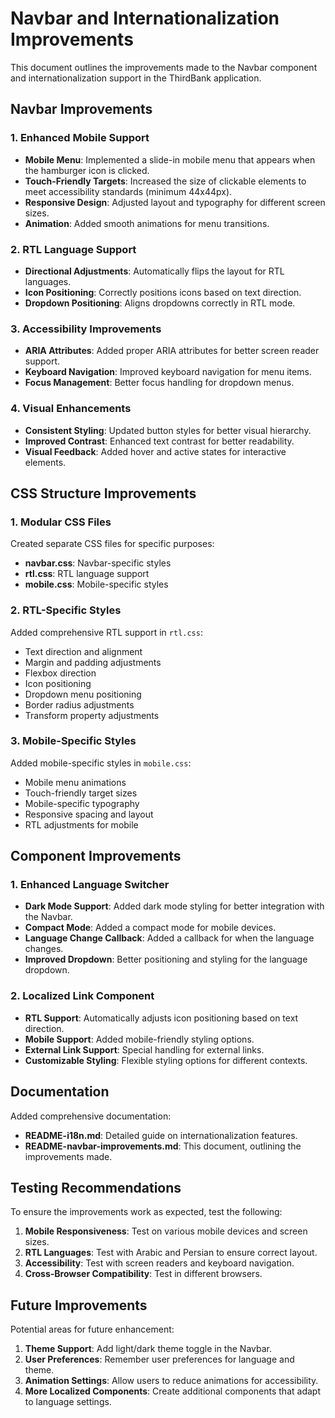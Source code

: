 # Navbar and Internationalization Improvements

This document outlines the improvements made to the Navbar component and internationalization support in the ThirdBank application.

## Navbar Improvements

### 1. Enhanced Mobile Support

- **Mobile Menu**: Implemented a slide-in mobile menu that appears when the hamburger icon is clicked.
- **Touch-Friendly Targets**: Increased the size of clickable elements to meet accessibility standards (minimum 44x44px).
- **Responsive Design**: Adjusted layout and typography for different screen sizes.
- **Animation**: Added smooth animations for menu transitions.

### 2. RTL Language Support

- **Directional Adjustments**: Automatically flips the layout for RTL languages.
- **Icon Positioning**: Correctly positions icons based on text direction.
- **Dropdown Positioning**: Aligns dropdowns correctly in RTL mode.

### 3. Accessibility Improvements

- **ARIA Attributes**: Added proper ARIA attributes for better screen reader support.
- **Keyboard Navigation**: Improved keyboard navigation for menu items.
- **Focus Management**: Better focus handling for dropdown menus.

### 4. Visual Enhancements

- **Consistent Styling**: Updated button styles for better visual hierarchy.
- **Improved Contrast**: Enhanced text contrast for better readability.
- **Visual Feedback**: Added hover and active states for interactive elements.

## CSS Structure Improvements

### 1. Modular CSS Files

Created separate CSS files for specific purposes:

- **navbar.css**: Navbar-specific styles
- **rtl.css**: RTL language support
- **mobile.css**: Mobile-specific styles

### 2. RTL-Specific Styles

Added comprehensive RTL support in `rtl.css`:

- Text direction and alignment
- Margin and padding adjustments
- Flexbox direction
- Icon positioning
- Dropdown menu positioning
- Border radius adjustments
- Transform property adjustments

### 3. Mobile-Specific Styles

Added mobile-specific styles in `mobile.css`:

- Mobile menu animations
- Touch-friendly target sizes
- Mobile-specific typography
- Responsive spacing and layout
- RTL adjustments for mobile

## Component Improvements

### 1. Enhanced Language Switcher

- **Dark Mode Support**: Added dark mode styling for better integration with the Navbar.
- **Compact Mode**: Added a compact mode for mobile devices.
- **Language Change Callback**: Added a callback for when the language changes.
- **Improved Dropdown**: Better positioning and styling for the language dropdown.

### 2. Localized Link Component

- **RTL Support**: Automatically adjusts icon positioning based on text direction.
- **Mobile Support**: Added mobile-friendly styling options.
- **External Link Support**: Special handling for external links.
- **Customizable Styling**: Flexible styling options for different contexts.

## Documentation

Added comprehensive documentation:

- **README-i18n.md**: Detailed guide on internationalization features.
- **README-navbar-improvements.md**: This document, outlining the improvements made.

## Testing Recommendations

To ensure the improvements work as expected, test the following:

1. **Mobile Responsiveness**: Test on various mobile devices and screen sizes.
2. **RTL Languages**: Test with Arabic and Persian to ensure correct layout.
3. **Accessibility**: Test with screen readers and keyboard navigation.
4. **Cross-Browser Compatibility**: Test in different browsers.

## Future Improvements

Potential areas for future enhancement:

1. **Theme Support**: Add light/dark theme toggle in the Navbar.
2. **User Preferences**: Remember user preferences for language and theme.
3. **Animation Settings**: Allow users to reduce animations for accessibility.
4. **More Localized Components**: Create additional components that adapt to language settings.
